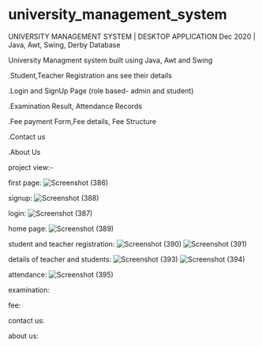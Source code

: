 # university_management_system

UNIVERSITY MANAGEMENT SYSTEM | DESKTOP 
APPLICATION
Dec 2020 | Java, Awt, Swing, Derby Database

University Managment system built using Java, Awt and Swing

.Student,Teacher Registration ans see their details

.Login and SignUp Page (role based- admin and student)

.Examination Result, Attendance Records

.Fee payment Form,Fee details, Fee Structure

.Contact us

.About Us

project view:-

first page:
![Screenshot (386)](https://user-images.githubusercontent.com/77569905/117696751-4d70e600-b1df-11eb-9f8d-ad1badc7b29e.png)

signup:
![Screenshot (388)](https://user-images.githubusercontent.com/77569905/117696776-52ce3080-b1df-11eb-99f3-c5da944f3016.png)


login:
![Screenshot (387)](https://user-images.githubusercontent.com/77569905/117696773-519d0380-b1df-11eb-88ae-7d6e22e73c20.png)

home page:
![Screenshot (389)](https://user-images.githubusercontent.com/77569905/117696786-55308a80-b1df-11eb-97f2-96c216b2389f.png)

student and teacher registration:
![Screenshot (390)](https://user-images.githubusercontent.com/77569905/117696797-5661b780-b1df-11eb-8c93-36706cc518de.png)
![Screenshot (391)](https://user-images.githubusercontent.com/77569905/117696804-595ca800-b1df-11eb-949f-4f9f387b51de.png)

details of teacher and students:
![Screenshot (393)](https://user-images.githubusercontent.com/77569905/117697534-2f57b580-b1e0-11eb-9857-7daf29e7809f.png)
![Screenshot (394)](https://user-images.githubusercontent.com/77569905/117697536-3088e280-b1e0-11eb-8638-d7852c070468.png)

attendance:
![Screenshot (395)](https://user-images.githubusercontent.com/77569905/117697548-354d9680-b1e0-11eb-995b-21b0f4b0e468.png)

examination:


fee:



contact us:

about us:

